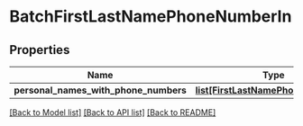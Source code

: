 # BatchFirstLastNamePhoneNumberIn

## Properties
Name | Type | Description | Notes
------------ | ------------- | ------------- | -------------
**personal_names_with_phone_numbers** | [**list[FirstLastNamePhoneNumberIn]**](FirstLastNamePhoneNumberIn.md) |  | [optional] 

[[Back to Model list]](../README.md#documentation-for-models) [[Back to API list]](../README.md#documentation-for-api-endpoints) [[Back to README]](../README.md)


